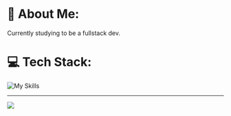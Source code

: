 # 💫 About Me:
Currently studying to be a fullstack dev.

# 💻 Tech Stack:
![My Skills](https://skillicons.dev/icons?i=css,html,js,php,py,mysql&theme=dark)


---
[![](https://visitcount.itsvg.in/api?id=JbJet&icon=0&color=4)](https://visitcount.itsvg.in)

